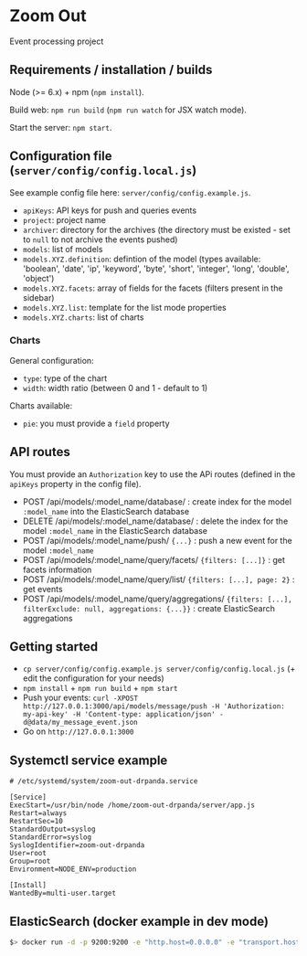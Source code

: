# Zoom Out

Event processing project

## Requirements / installation / builds

Node (>= 6.x) + npm (`npm install`).

Build web: `npm run build` (`npm run watch` for JSX watch mode).

Start the server: `npm start`.

## Configuration file (`server/config/config.local.js`)

See example config file here: `server/config/config.example.js`.

- `apiKeys`: API keys for push and queries events
- `project`: project name
- `archiver`: directory for the archives (the directory must be existed - set to `null` to not archive the events pushed)
- `models`: list of models
- `models.XYZ.definition`: defintion of the model (types available: 'boolean', 'date', 'ip', 'keyword', 'byte', 'short', 'integer', 'long', 'double', 'object')
- `models.XYZ.facets`: array of fields for the facets (filters present in the sidebar)
- `models.XYZ.list`: template for the list mode properties
- `models.XYZ.charts`: list of charts

### Charts

General configuration:

- `type`: type of the chart
- `width`: width ratio (between 0 and 1 - default to 1)

Charts available:

- `pie`: you must provide a `field` property

## API routes

You must provide an `Authorization` key to use the APi routes (defined in the `apiKeys` property in the config file).

- POST /api/models/:model_name/database/ : create index for the model `:model_name` into the ElasticSearch database
- DELETE /api/models/:model_name/database/ : delete the index for the model `:model_name` in the ElasticSearch database
- POST /api/models/:model_name/push/ `{...}` : push a new event for the model `:model_name`
- POST /api/models/:model_name/query/facets/ `{filters: [...]}` : get facets information
- POST /api/models/:model_name/query/list/ `{filters: [...], page: 2}` : get events
- POST /api/models/:model_name/query/aggregations/ `{filters: [...], filterExclude: null, aggregations: {...}}` : create ElasticSearch aggregations

## Getting started

- `cp server/config/config.example.js server/config/config.local.js` (+ edit the configuration for your needs)
- `npm install` + `npm run build` + `npm start`
- Push your events: `curl -XPOST http://127.0.0.1:3000/api/models/message/push -H 'Authorization: my-api-key' -H 'Content-type: application/json' -d@data/my_message_event.json`
- Go on `http://127.0.0.1:3000`

## Systemctl service example

```
# /etc/systemd/system/zoom-out-drpanda.service

[Service]
ExecStart=/usr/bin/node /home/zoom-out-drpanda/server/app.js
Restart=always
RestartSec=10
StandardOutput=syslog
StandardError=syslog
SyslogIdentifier=zoom-out-drpanda
User=root
Group=root
Environment=NODE_ENV=production

[Install]
WantedBy=multi-user.target
```

## ElasticSearch (docker example in dev mode)

```sh
$> docker run -d -p 9200:9200 -e "http.host=0.0.0.0" -e "transport.host=127.0.0.1" docker.elastic.co/elasticsearch/elasticsearch:5.2.1
```

